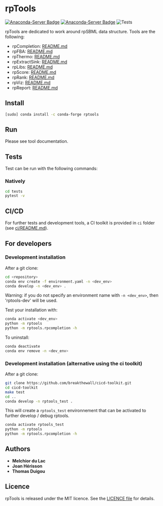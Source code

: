 # rpTools

[![Anaconda-Server Badge](https://anaconda.org/brsynth/rptools/badges/latest_release_date.svg)](https://anaconda.org/brsynth/rptools)
[![Anaconda-Server Badge](https://anaconda.org/brsynth/rptools/badges/version.svg)](https://anaconda.org/brsynth/rptools)
![Tests](https://github.com/brsynth/rpTools/workflows/Tests/badge.svg)

rpTools are dedicated to work around rpSBML data structure. Tools are the following:

* rpCompletion: [README.md](rptools/rpcompletion/README.md)
* rpFBA: [README.md](rptools/rpfba/README.md)
* rpThermo: [README.md](rptools/rpthermo/README.md)
* rpExtractSink: [README.md](rptools/rpextractsink/README.md)
* rpLibs: [README.md](rptools/rplibs/README.md)
* rpScore: [README.md](rptools/rpscore/README.md)
* rpRank: [README.md](rptools/rprank/README.md)
* rpViz: [README.md](rptools/rpviz/README.md)
* rpReport: [README.md](rptools/rpreport/README.md)

## Install
```sh
[sudo] conda install -c conda-forge rptools
```

## Run
Please see tool documentation.

## Tests
Test can be run with the following commands:

### Natively
```bash
cd tests
pytest -v
```

## CI/CD
For further tests and development tools, a CI toolkit is provided in `ci` folder (see [ci/README.md](./ci/README.md)).

## For developers

### Development installation

After a git clone:

```sh
cd <repository>
conda env create -f environment.yaml -n <dev_env>
conda develop -n <dev_env> .
```

Warning: if you do not specify an environment name with `-n <dev_env>`, 
then 'rptools-dev' will be used.

Test your installation with:

```sh
conda activate <dev_env>
python -m rptools
python -m rptools.rpcompletion -h
```

To uninstall:

```sh
conda deactivate
conda env remove -n <dev_env>
```

### Development installation (alternative using the ci toolkit)

After a git clone:
```sh
git clone https://github.com/breakthewall/cicd-toolkit.git
cd cicd-toolkit
make test
cd ..
conda develop -n rptools_test .
```

This will create a `rptools_test` environnement that can be activated to further develop / debug rptools.
```sh
conda activate rptools_test
python -m rptools
python -m rptools.rpcompletion -h
```

## Authors

* **Melchior du Lac**
* **Joan Hérisson**
* **Thomas Duigou**

## Licence
rpTools is released under the MIT licence. See the [LICENCE file](./LICENSE) for details.
